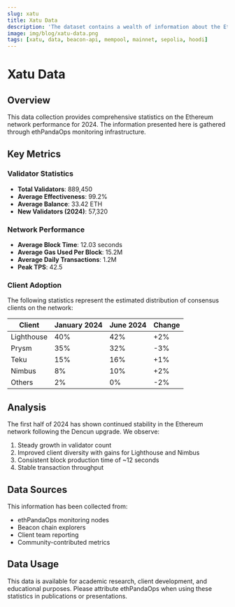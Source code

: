 ```yaml
---
slug: xatu
title: Xatu Data
description: 'The dataset contains a wealth of information about the Ethereum network, including detailed data on beacon chain events, mempool activity, and canonical chain events.'
image: img/blog/xatu-data.png
tags: [xatu, data, beacon-api, mempool, mainnet, sepolia, hoodi]
---
```


# Xatu Data

## Overview

This data collection provides comprehensive statistics on the Ethereum network performance for 2024. The information presented here is gathered through ethPandaOps monitoring infrastructure.

## Key Metrics

### Validator Statistics

- **Total Validators**: 889,450
- **Average Effectiveness**: 99.2%
- **Average Balance**: 33.42 ETH
- **New Validators (2024)**: 57,320

### Network Performance

- **Average Block Time**: 12.03 seconds
- **Average Gas Used Per Block**: 15.2M
- **Average Daily Transactions**: 1.2M
- **Peak TPS**: 42.5

### Client Adoption

The following statistics represent the estimated distribution of consensus clients on the network:

| Client      | January 2024 | June 2024 | Change |
|-------------|--------------|-----------|--------|
| Lighthouse  | 40%          | 42%       | +2%    |
| Prysm       | 35%          | 32%       | -3%    |
| Teku        | 15%          | 16%       | +1%    |
| Nimbus      | 8%           | 10%       | +2%    |
| Others      | 2%           | 0%        | -2%    |

## Analysis

The first half of 2024 has shown continued stability in the Ethereum network following the Dencun upgrade. We observe:

1. Steady growth in validator count
2. Improved client diversity with gains for Lighthouse and Nimbus
3. Consistent block production time of ~12 seconds
4. Stable transaction throughput

## Data Sources

This information has been collected from:

- ethPandaOps monitoring nodes
- Beacon chain explorers
- Client team reporting
- Community-contributed metrics

## Data Usage

This data is available for academic research, client development, and educational purposes. Please attribute ethPandaOps when using these statistics in publications or presentations. 